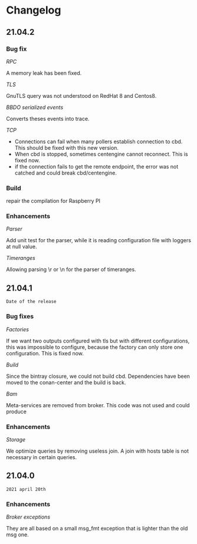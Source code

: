 # Changelog

## 21.04.2

### Bug fix

*RPC*

A memory leak has been fixed.

*TLS*

GnuTLS query was not understood on RedHat 8 and Centos8.

*BBDO serialized events*

Converts theses events into trace.

*TCP*

* Connections can fail when many pollers establish connection to cbd. This
should be fixed with this new version.
* When cbd is stopped, sometimes centengine cannot reconnect. This is fixed now.
* if the connection fails to get the remote endpoint, the error was not catched
  and could break cbd/centengine.

### Build

repair the compilation for Raspberry PI

### Enhancements

*Parser*

Add unit test for the parser, while it is reading configuration file with loggers at null
value.

*Timeranges*

Allowing parsing \r or \n for the parser of timeranges.

## 21.04.1

`Date of the release`

### Bug fixes

*Factories*

If we want two outputs configured with tls but with different configurations,
this was impossible to configure, because the factory can only store one
configuration. This is fixed now.

*Build*

Since the bintray closure, we could not build cbd. Dependencies have been moved
to the conan-center and the build is back.

*Bam*

Meta-services are removed from broker. This code was not used and could produce

### Enhancements

*Storage*

We optimize queries by removing useless join. A join with hosts table is not
necessary in certain queries.

## 21.04.0

`2021 april 20th`

### Enhancements

*Broker exceptions*

They are all based on a small msg\_fmt exception that is lighter than the old
msg one.
